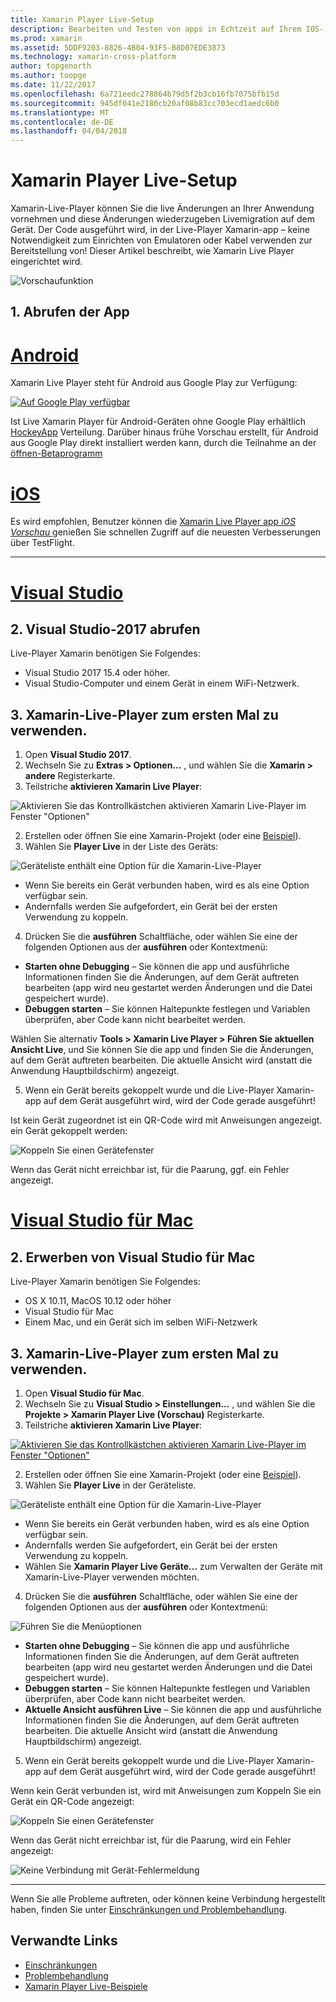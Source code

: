 ```yaml
---
title: Xamarin Player Live-Setup
description: Bearbeiten und Testen von apps in Echtzeit auf Ihrem IOS- oder Android-Gerät
ms.prod: xamarin
ms.assetid: 5DDF9203-8826-4B04-93F5-B8D07EDE3873
ms.technology: xamarin-cross-platform
author: topgenorth
ms.author: toopge
ms.date: 11/22/2017
ms.openlocfilehash: 6a721eedc278864b79d5f2b3cb16fb7075bfb15d
ms.sourcegitcommit: 945df041e2180cb20af08b83cc703ecd1aedc6b0
ms.translationtype: MT
ms.contentlocale: de-DE
ms.lasthandoff: 04/04/2018
---
```

# <a name="xamarin-live-player-setup"></a>Xamarin Player Live-Setup

Xamarin-Live-Player können Sie die live Änderungen an Ihrer Anwendung vornehmen und diese Änderungen wiederzugeben Livemigration auf dem Gerät. Der Code ausgeführt wird, in der Live-Player Xamarin-app – keine Notwendigkeit zum Einrichten von Emulatoren oder Kabel verwenden zur Bereitstellung von! Dieser Artikel beschreibt, wie Xamarin Live Player eingerichtet wird.

![Vorschaufunktion](~/media/shared/preview.png)

## <a name="1-get-the-app"></a>1. Abrufen der App

# <a name="androidtabandroid"></a>[Android](#tab/android)

Xamarin Live Player steht für Android aus Google Play zur Verfügung:

[ ![Auf Google Play verfügbar](install-images/google-play-badge.png)](https://play.google.com/store/apps/details?id=com.xamarin.live)

Ist Live Xamarin Player für Android-Geräten ohne Google Play erhältlich [HockeyApp](https://aka.ms/xlp-hockeyapp) Verteilung. Darüber hinaus frühe Vorschau erstellt, für Android aus Google Play direkt installiert werden kann, durch die Teilnahme an der [öffnen-Betaprogramm](https://play.google.com/apps/testing/com.xamarin.live)

# <a name="iostabios"></a>[iOS](#tab/ios)

Es wird empfohlen, Benutzer können die [Xamarin Live Player app _iOS Vorschau_ ](https://aka.ms/liveplayeralpha) genießen Sie schnellen Zugriff auf die neuesten Verbesserungen über TestFlight.

-----

# <a name="visual-studiotabwindows"></a>[Visual Studio](#tab/windows)

## <a name="2-get-visual-studio-2017"></a>2. Visual Studio-2017 abrufen

Live-Player Xamarin benötigen Sie Folgendes:

- Visual Studio 2017 15.4 oder höher.
- Visual Studio-Computer und einem Gerät in einem WiFi-Netzwerk.

## <a name="3-using-xamarin-live-player-for-the-first-time"></a>3. Xamarin-Live-Player zum ersten Mal zu verwenden.

1. Open **Visual Studio 2017**.
2. Wechseln Sie zu **Extras > Optionen...**  , und wählen Sie die **Xamarin > andere** Registerkarte.
3. Teilstriche **aktivieren Xamarin Live Player**:

  ![Aktivieren Sie das Kontrollkästchen aktivieren Xamarin Live-Player im Fenster "Optionen"](install-images/vs2017-options.png)

2. Erstellen oder öffnen Sie eine Xamarin-Projekt (oder eine [Beispiel](~/tools/live-player/samples.md)).
3. Wählen Sie **Player Live** in der Liste des Geräts:

  ![Geräteliste enthält eine Option für die Xamarin-Live-Player](install-images/devices-empty-windows.png)

  * Wenn Sie bereits ein Gerät verbunden haben, wird es als eine Option verfügbar sein.
  * Andernfalls werden Sie aufgefordert, ein Gerät bei der ersten Verwendung zu koppeln.
4. Drücken Sie die **ausführen** Schaltfläche, oder wählen Sie eine der folgenden Optionen aus der **ausführen** oder Kontextmenü:

  - **Starten ohne Debugging** – Sie können die app und ausführliche Informationen finden Sie die Änderungen, auf dem Gerät auftreten bearbeiten (app wird neu gestartet werden Änderungen und die Datei gespeichert wurde).
  - **Debuggen starten** – Sie können Haltepunkte festlegen und Variablen überprüfen, aber Code kann nicht bearbeitet werden.

  Wählen Sie alternativ **Tools > Xamarin Live Player > Führen Sie aktuellen Ansicht Live**, und Sie können Sie die app und finden Sie die Änderungen, auf dem Gerät auftreten bearbeiten. Die aktuelle Ansicht wird (anstatt die Anwendung Hauptbildschirm) angezeigt.

5. Wenn ein Gerät bereits gekoppelt wurde und die Live-Player Xamarin-app auf dem Gerät ausgeführt wird, wird der Code gerade ausgeführt!

  Ist kein Gerät zugeordnet ist ein QR-Code wird mit Anweisungen angezeigt. ein Gerät gekoppelt werden:

  ![Koppeln Sie einen Gerätefenster](install-images/manage-empty-windows.png)

  Wenn das Gerät nicht erreichbar ist, für die Paarung, ggf. ein Fehler angezeigt.

# <a name="visual-studio-for-mactabmacos"></a>[Visual Studio für Mac](#tab/macos)

## <a name="2-get-visual-studio-for-mac"></a>2. Erwerben von Visual Studio für Mac

Live-Player Xamarin benötigen Sie Folgendes:

- OS X 10.11, MacOS 10.12 oder höher
- Visual Studio für Mac
- Einem Mac, und ein Gerät sich im selben WiFi-Netzwerk

## <a name="3-using-xamarin-live-player-for-the-first-time"></a>3. Xamarin-Live-Player zum ersten Mal zu verwenden.

1. Open **Visual Studio für Mac**.
2. Wechseln Sie zu **Visual Studio > Einstellungen...**  , und wählen Sie die **Projekte > Xamarin Player Live (Vorschau)** Registerkarte.
3. Teilstriche **aktivieren Xamarin Live Player**:

  [![Aktivieren Sie das Kontrollkästchen aktivieren Xamarin Live-Player im Fenster "Optionen"](install-images/vsmac-options-sml.png)](install-images/vsmac-options.png#lightbox)

2. Erstellen oder öffnen Sie eine Xamarin-Projekt (oder eine [Beispiel](~/tools/live-player/samples.md)).
3. Wählen Sie **Player Live** in der Geräteliste.

  ![Geräteliste enthält eine Option für die Xamarin-Live-Player](install-images/devices.png)

  * Wenn Sie bereits ein Gerät verbunden haben, wird es als eine Option verfügbar sein.
  * Andernfalls werden Sie aufgefordert, ein Gerät bei der ersten Verwendung zu koppeln.
  * Wählen Sie **Xamarin Player Live Geräte...**  zum Verwalten der Geräte mit Xamarin-Live-Player verwenden möchten.

4. Drücken Sie die **ausführen** Schaltfläche, oder wählen Sie eine der folgenden Optionen aus der **ausführen** oder Kontextmenü:

  ![Führen Sie die Menüoptionen](install-images/run-menu.png)

  - **Starten ohne Debugging** – Sie können die app und ausführliche Informationen finden Sie die Änderungen, auf dem Gerät auftreten bearbeiten (app wird neu gestartet werden Änderungen und die Datei gespeichert wurde).
  - **Debuggen starten** – Sie können Haltepunkte festlegen und Variablen überprüfen, aber Code kann nicht bearbeitet werden.
  - **Aktuelle Ansicht ausführen Live** – Sie können die app und ausführliche Informationen finden Sie die Änderungen, auf dem Gerät auftreten bearbeiten. Die aktuelle Ansicht wird (anstatt die Anwendung Hauptbildschirm) angezeigt.

5. Wenn ein Gerät bereits gekoppelt wurde und die Live-Player Xamarin-app auf dem Gerät ausgeführt wird, wird der Code gerade ausgeführt!

  Wenn kein Gerät verbunden ist, wird mit Anweisungen zum Koppeln Sie ein Gerät ein QR-Code angezeigt:

  ![Koppeln Sie einen Gerätefenster](install-images/manage-empty.png)

  Wenn das Gerät nicht erreichbar ist, für die Paarung, wird ein Fehler angezeigt:

  ![Keine Verbindung mit Gerät-Fehlermeldung](install-images/error-cannot-connect.png)


-----

Wenn Sie alle Probleme auftreten, oder können keine Verbindung hergestellt haben, finden Sie unter [Einschränkungen und Problembehandlung](~/tools/live-player/troubleshooting.md).


## <a name="related-links"></a>Verwandte Links

- [Einschränkungen](~/tools/live-player/limitations.md)
- [Problembehandlung](~/tools/live-player/troubleshooting.md)
- [Xamarin Player Live-Beispiele](~/tools/livehttps://developer.xamarin.com/samples.md)
